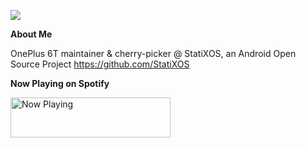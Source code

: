 ![](https://github-readme-stats.vercel.app/api?username=itz63c&show_icons=true&hide_border=true&count_private=true&include_all_commits=true&theme=dracula)


**About Me**

OnePlus 6T maintainer & cherry-picker @ StatiXOS, an Android Open Source Project
https://github.com/StatiXOS


**Now Playing on Spotify**

<a href="https://itz63c.vercel.app/now-playing?open">
    <img src="https://itz63c.vercel.app/now-playing" width="256" height="64" alt="Now Playing">
</a>

